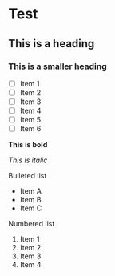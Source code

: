 # Test

## This is a heading

### This is a smaller heading

- [ ] Item 1
- [ ] Item 2
- [ ] Item 3
- [ ] Item 4
- [ ] Item 5
- [ ] Item 6

**This is bold**

_This is italic_


Bulleted list

- Item A
- Item B
- Item C

Numbered list

1. Item 1
2. Item 2
3. Item 3
4. Item 4
